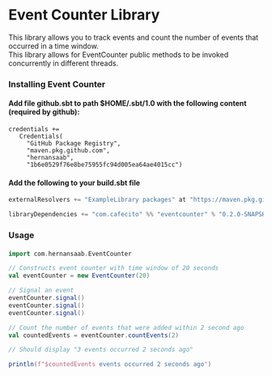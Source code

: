 # **Event Counter Library**
This library allows you to track events and count the number of events that occurred in a time window.  
This library allows for EventCounter public methods to be invoked concurrently in different threads.  


### Installing Event Counter

#### Add file github.sbt to path $HOME/.sbt/1.0 with the following content (required by github):
```
credentials +=
   Credentials(
     "GitHub Package Registry",
     "maven.pkg.github.com",
     "hernansaab",
     "1b6e0529f76e8be75955fc94d005ea64ae4015cc")
```
     
#### Add the following to your build.sbt file
```sbt
externalResolvers += "ExampleLibrary packages" at "https://maven.pkg.github.com/cafecito/sbt-github-packages"

libraryDependencies += "com.cafecito" %% "eventcounter" % "0.2.0-SNAPSHOT"
```

### Usage
#### 
```scala
import com.hernansaab.EventCounter

// Constructs event counter with time window of 20 seconds
val eventCounter = new EventCounter(20)

// Signal an event
eventCounter.signal()
eventCounter.signal()
eventCounter.signal()

// Count the number of events that were added within 2 second ago
val countedEvents = eventCounter.countEvents(2)

// Should display "3 events occurred 2 seconds ago"  

println(f"$countedEvents events occurred 2 seconds ago")

```
